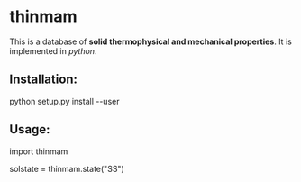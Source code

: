 # thinmam

This is a database of **solid thermophysical and mechanical properties**. It is implemented in *python*. 

## Installation:

python setup.py install --user

## Usage:

import thinmam

solstate = thinmam.state("SS")
